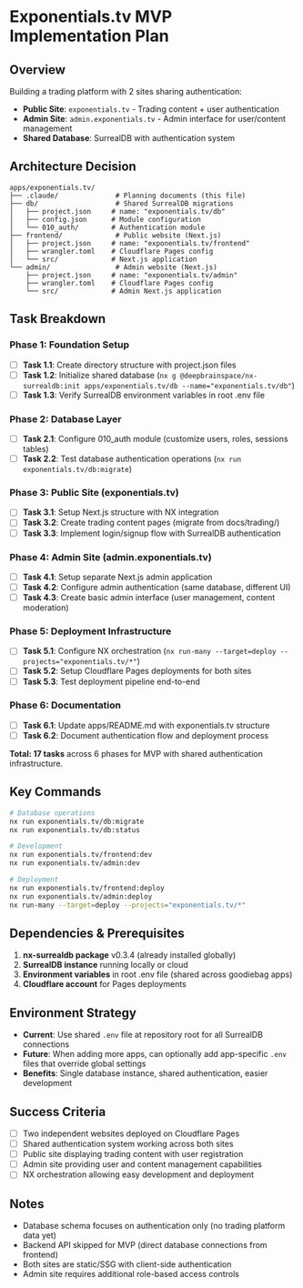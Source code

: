 # Exponentials.tv MVP Implementation Plan

## Overview

Building a trading platform with 2 sites sharing authentication:

- **Public Site**: `exponentials.tv` - Trading content + user authentication
- **Admin Site**: `admin.exponentials.tv` - Admin interface for user/content
  management
- **Shared Database**: SurrealDB with authentication system

## Architecture Decision

```
apps/exponentials.tv/
├── .claude/              # Planning documents (this file)
├── db/                   # Shared SurrealDB migrations
│   ├── project.json     # name: "exponentials.tv/db"
│   ├── config.json      # Module configuration
│   └── 010_auth/        # Authentication module
├── frontend/             # Public website (Next.js)
│   ├── project.json     # name: "exponentials.tv/frontend"
│   ├── wrangler.toml    # Cloudflare Pages config
│   └── src/             # Next.js application
└── admin/                # Admin website (Next.js)
    ├── project.json     # name: "exponentials.tv/admin"
    ├── wrangler.toml    # Cloudflare Pages config
    └── src/             # Admin Next.js application
```

## Task Breakdown

### Phase 1: Foundation Setup

- [ ] **Task 1.1**: Create directory structure with project.json files
- [ ] **Task 1.2**: Initialize shared database
      (`nx g @deepbrainspace/nx-surrealdb:init apps/exponentials.tv/db --name="exponentials.tv/db"`)
- [ ] **Task 1.3**: Verify SurrealDB environment variables in root .env file

### Phase 2: Database Layer

- [ ] **Task 2.1**: Configure 010_auth module (customize users, roles, sessions
      tables)
- [ ] **Task 2.2**: Test database authentication operations
      (`nx run exponentials.tv/db:migrate`)

### Phase 3: Public Site (exponentials.tv)

- [ ] **Task 3.1**: Setup Next.js structure with NX integration
- [ ] **Task 3.2**: Create trading content pages (migrate from docs/trading/)
- [ ] **Task 3.3**: Implement login/signup flow with SurrealDB authentication

### Phase 4: Admin Site (admin.exponentials.tv)

- [ ] **Task 4.1**: Setup separate Next.js admin application
- [ ] **Task 4.2**: Configure admin authentication (same database, different UI)
- [ ] **Task 4.3**: Create basic admin interface (user management, content
      moderation)

### Phase 5: Deployment Infrastructure

- [ ] **Task 5.1**: Configure NX orchestration
      (`nx run-many --target=deploy --projects="exponentials.tv/*"`)
- [ ] **Task 5.2**: Setup Cloudflare Pages deployments for both sites
- [ ] **Task 5.3**: Test deployment pipeline end-to-end

### Phase 6: Documentation

- [ ] **Task 6.1**: Update apps/README.md with exponentials.tv structure
- [ ] **Task 6.2**: Document authentication flow and deployment process

**Total: 17 tasks** across 6 phases for MVP with shared authentication
infrastructure.

## Key Commands

```bash
# Database operations
nx run exponentials.tv/db:migrate
nx run exponentials.tv/db:status

# Development
nx run exponentials.tv/frontend:dev
nx run exponentials.tv/admin:dev

# Deployment
nx run exponentials.tv/frontend:deploy
nx run exponentials.tv/admin:deploy
nx run-many --target=deploy --projects="exponentials.tv/*"
```

## Dependencies & Prerequisites

1. **nx-surrealdb package** v0.3.4 (already installed globally)
2. **SurrealDB instance** running locally or cloud
3. **Environment variables** in root .env file (shared across goodiebag apps)
4. **Cloudflare account** for Pages deployments

## Environment Strategy

- **Current**: Use shared `.env` file at repository root for all SurrealDB
  connections
- **Future**: When adding more apps, can optionally add app-specific `.env`
  files that override global settings
- **Benefits**: Single database instance, shared authentication, easier
  development

## Success Criteria

- [ ] Two independent websites deployed on Cloudflare Pages
- [ ] Shared authentication system working across both sites
- [ ] Public site displaying trading content with user registration
- [ ] Admin site providing user and content management capabilities
- [ ] NX orchestration allowing easy development and deployment

## Notes

- Database schema focuses on authentication only (no trading platform data yet)
- Backend API skipped for MVP (direct database connections from frontend)
- Both sites are static/SSG with client-side authentication
- Admin site requires additional role-based access controls
